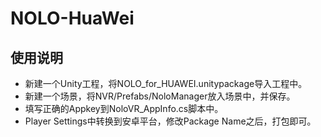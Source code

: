 # NOLO-HuaWei
## 使用说明  
* 新建一个Unity工程，将NOLO_for_HUAWEI.unitypackage导入工程中。
* 新建一个场景，将NVR/Prefabs/NoloManager放入场景中，并保存。
* 填写正确的Appkey到NoloVR_AppInfo.cs脚本中。
* Player Settings中转换到安卓平台，修改Package Name之后，打包即可。
 
